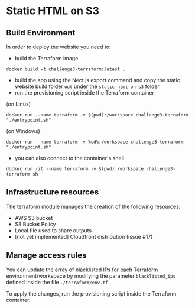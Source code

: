 # Static HTML on S3
## Build Environment

In order to deploy the website you need to:

- build the Terraform image

`docker build -t challenge3-terraform:latest .`

- build the app using the Nect.js export command and copy the static website build folder `out` 
  under the `static-html-on-s3` folder
- run the provisioning script inside the Terraform container

(on Linux)

`docker run --name terraform -v $(pwd):/workspace challenge3-terraform "./entrypoint.sh"`

(on Windows)

`docker run --name terraform -v %cd%:/workspace challenge3-terraform "./entrypoint.sh"`

- you can also connect to the container's shell

`docker run -it --name terraform -v $(pwd):/workspace challenge3-terraform sh`

## Infrastructure resources

The terraform module manages the creation of the following resources:

- AWS S3 bucket
- S3 Bucket Policy
- Local file used to share outputs
- [not yet implemented] Cloudfront distribution (issue #17)

## Manage access rules

You can update the array of blacklisted IPs for each Terraform environment/workspace 
by modifying the parameter `blacklisted_ips` defined inside the file `./terraform/env.tf`

To apply the changes, run the provisioning script inside the Terraform container.